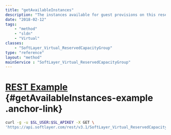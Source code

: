 ```yaml
---
title: "getAvailableInstances"
description: "The instances available for guest provisions on this reserved capacity group."
date: "2018-02-12"
tags:
    - "method"
    - "sldn"
    - "Virtual"
classes:
    - "SoftLayer_Virtual_ReservedCapacityGroup"
type: "reference"
layout: "method"
mainService : "SoftLayer_Virtual_ReservedCapacityGroup"
---
```


# [REST Example](#getAvailableInstances-example) <a href="/article/rest/"><i class="fas fa-question"></i></a> {#getAvailableInstances-example .anchor-link} 
```bash
curl -g -u $SL_USER:$SL_APIKEY -X GET \
'https://api.softlayer.com/rest/v3.1/SoftLayer_Virtual_ReservedCapacityGroup/{SoftLayer_Virtual_ReservedCapacityGroupID}/getAvailableInstances'
```
